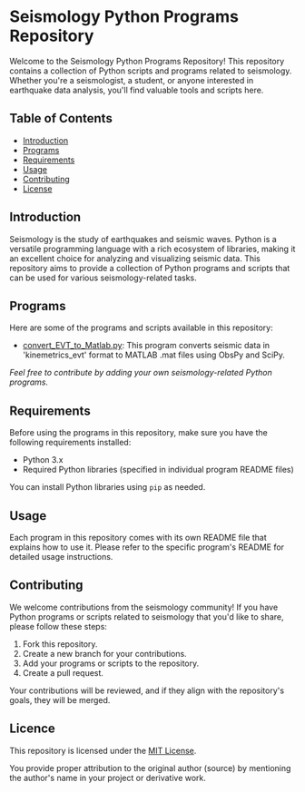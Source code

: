 # Seismology Python Programs Repository

Welcome to the Seismology Python Programs Repository! This repository contains a collection of Python scripts and programs related to seismology. Whether you're a seismologist, a student, or anyone interested in earthquake data analysis, you'll find valuable tools and scripts here.

## Table of Contents

- [Introduction](#introduction)
- [Programs](#programs)
- [Requirements](#requirements)
- [Usage](#usage)
- [Contributing](#contributing)
- [License](#license)

## Introduction

Seismology is the study of earthquakes and seismic waves. Python is a versatile programming language with a rich ecosystem of libraries, making it an excellent choice for analyzing and visualizing seismic data. This repository aims to provide a collection of Python programs and scripts that can be used for various seismology-related tasks.

## Programs

Here are some of the programs and scripts available in this repository:

- [convert_EVT_to_Matlab.py](convert_EVT_to_Matlab.py): This program converts seismic data in 'kinemetrics_evt' format to MATLAB .mat files using ObsPy and SciPy.

_Feel free to contribute by adding your own seismology-related Python programs._

## Requirements

Before using the programs in this repository, make sure you have the following requirements installed:

- Python 3.x
- Required Python libraries (specified in individual program README files)

You can install Python libraries using `pip` as needed.

## Usage

Each program in this repository comes with its own README file that explains how to use it. Please refer to the specific program's README for detailed usage instructions.

## Contributing

We welcome contributions from the seismology community! If you have Python programs or scripts related to seismology that you'd like to share, please follow these steps:

1. Fork this repository.
2. Create a new branch for your contributions.
3. Add your programs or scripts to the repository.
4. Create a pull request.

Your contributions will be reviewed, and if they align with the repository's goals, they will be merged.

## Licence

This repository is licensed under the [MIT License](LICENSE).

You provide proper attribution to the original author (source) by mentioning the author's name in your project or derivative work.

